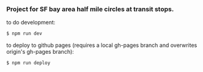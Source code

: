 ### Project for SF bay area half mile circles at transit stops.

to do development:
```bash
$ npm run dev
```

to deploy to github pages (requires a local gh-pages branch and overwrites origin's gh-pages branch):
```bash
$ npm run deploy
```
